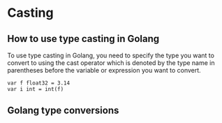 # Casting

## How to use type casting in Golang
To use type casting in Golang, you need to specify the type you want to convert to using the cast operator which is denoted by the type name in parentheses before the variable or expression you want to convert.

```
var f float32 = 3.14
var i int = int(f)
```

## Golang type conversions

